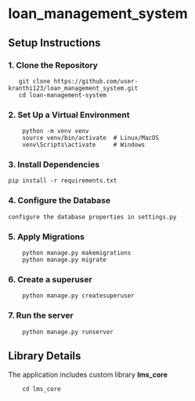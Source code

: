 # loan_management_system
## Setup Instructions
### 1. Clone the Repository
 ```
    git clone https://github.com/user-kranthi123/loan_management_system.git
    cd loan-management-system
```
### 2. Set Up a Virtual Environment
```
    python -m venv venv
    source venv/bin/activate  # Linux/MacOS
    venv\Scripts\activate     # Windows
```
### 3. Install Dependencies
    pip install -r requirements.txt
### 4. Configure the Database
    configure the database properties in settings.py
### 5. Apply Migrations
```
    python manage.py makemigrations
    python manage.py migrate

```
### 6. Create a superuser
```
    python manage.py createsuperuser
```
### 7. Run the server
```
    python manage.py runserver
```

## Library Details

The application includes custom library <strong>lms_core</strong>
```
    cd lms_core
```